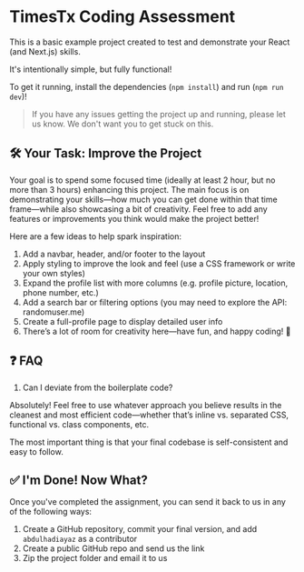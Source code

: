 # TimesTx Coding Assessment

This is a basic example project created to test and demonstrate your React (and Next.js) skills.

It's intentionally simple, but fully functional!

To get it running, install the dependencies (`npm install`) and run (`npm run dev`)!

> If you have any issues getting the project up and running, please let us know. We don't want you to get stuck on this.

## 🛠️ Your Task: Improve the Project
Your goal is to spend some focused time (ideally at least 2 hour, but no more than 3 hours) enhancing this project. The main focus is on demonstrating your skills—how much you can get done within that time frame—while also showcasing a bit of creativity. Feel free to add any features or improvements you think would make the project better!

Here are a few ideas to help spark inspiration:

1. Add a navbar, header, and/or footer to the layout
2. Apply styling to improve the look and feel (use a CSS framework or write your own styles)
3. Expand the profile list with more columns (e.g. profile picture, location, phone number, etc.)
3. Add a search bar or filtering options (you may need to explore the API: randomuser.me)
4. Create a full-profile page to display detailed user info
5. There’s a lot of room for creativity here—have fun, and happy coding! 🚀

## ❓ FAQ
1. Can I deviate from the boilerplate code?

Absolutely! Feel free to use whatever approach you believe results in the cleanest and most efficient code—whether that’s inline vs. separated CSS, functional vs. class components, etc.


The most important thing is that your final codebase is self-consistent and easy to follow.

## ✅ I'm Done! Now What?
Once you've completed the assignment, you can send it back to us in any of the following ways:
1. Create a GitHub repository, commit your final version, and add `abdulhadiayaz` as a contributor
2. Create a public GitHub repo and send us the link
3. Zip the project folder and email it to us